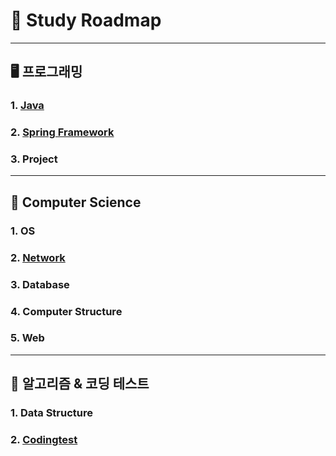 # 📆 Study  Roadmap

---

##  🖥 프로그래밍

###  1. [Java](https://github.com/HyeonbinSa/study-roadmap/tree/master/Java)

### 2. [Spring Framework](https://github.com/HyeonbinSa/study-roadmap/tree/master/SpringFramework)

###  3. Project

---

## 📕 Computer Science

### 1. OS

### 2. [Network](https://github.com/HyeonbinSa/study-roadmap/tree/master/Network)

### 3. Database

### 4. Computer Structure

### 5. Web

---

## 🎯 알고리즘 & 코딩 테스트

### 1. Data Structure

### 2. [Codingtest](https://github.com/HyeonbinSa/study-algorithm)
